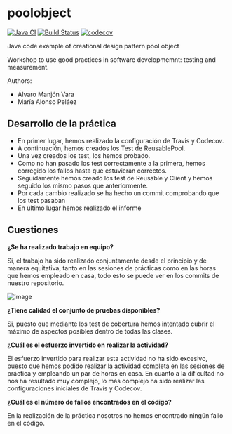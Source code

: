 poolobject
==========

[![Java CI](https://github.com/alvaromanjon/poolobject/actions/workflows/ci.yml/badge.svg)](https://github.com/alvaromanjon/poolobject/actions/workflows/ci.yml) [![Build Status](https://app.travis-ci.com/alvaromanjon/poolobject.svg?branch=master)](https://app.travis-ci.com/alvaromanjon/poolobject) [![codecov](https://codecov.io/gh/alvaromanjon/poolobject/branch/master/graph/badge.svg)](https://codecov.io/gh/alvaromanjon/poolobject)

Java code example of creational design pattern pool object

Workshop to use good practices in software developmemnt: testing and measurement.

Authors:

- Álvaro Manjón Vara
- María Alonso Peláez

## Desarrollo de la práctica

- En primer lugar, hemos realizado la configuración de Travis y Codecov. 
- A continuación, hemos creados los Test de ReusablePool.
- Una vez creados los test, los hemos probado.
- Como no han pasado los test correctamente a la primera, hemos corregido los fallos hasta que estuvieran correctos.
- Seguidamente hemos creado los test de Reusable y Client y hemos seguido los mismo pasos que anteriormente.
- Por cada cambio realizado se ha hecho un commit comprobando que los test pasaban
- En último lugar hemos realizado el informe
## Cuestiones

**¿Se ha realizado trabajo en equipo?**

Si, el trabajo ha sido realizado conjuntamente desde el principio y de manera equitativa, tanto en las sesiones de prácticas como en las horas que hemos empleado en casa, todo esto se puede ver en los commits de nuestro repositorio.

![image](https://user-images.githubusercontent.com/74243667/155591634-d705d05b-4214-4d27-8a32-5da7f1e371cd.png)

**¿Tiene calidad el conjunto de pruebas disponibles?**

Si, puesto que mediante los test de cobertura hemos intentado cubrir el máximo de aspectos posibles dentro de todas las clases.

**¿Cuál es el esfuerzo invertido en realizar la actividad?**

El esfuerzo invertido para realizar esta actividad no ha sido excesivo, puesto que hemos podido realizar la actividad completa en las sesiones de práctica y empleando un par de horas en casa. En cuanto a la dificultad no nos ha resultado muy complejo, lo más complejo ha sido realizar las configuraciones iniciales de Travis y Codecov.

**¿Cuál es el número de fallos encontrados en el código?**

En la realización de la práctica nosotros no hemos encontrado ningún fallo en el código.

